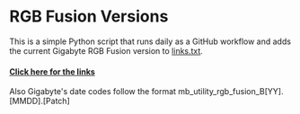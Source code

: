 # RGB Fusion Versions
This is a simple Python script that runs daily as a GitHub workflow and adds the current Gigabyte RGB Fusion version to [links.txt](https://github.com/Steve-Tech/RGB-Fusion-Versions/blob/master/links.txt).

#### [Click here for the links](https://github.com/Steve-Tech/RGB-Fusion-Versions/blob/master/links.txt)

Also Gigabyte's date codes follow the format mb_utility_rgb_fusion_B[YY].[MMDD].[Patch]